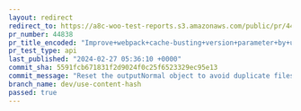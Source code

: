 ```yaml
---
layout: redirect
redirect_to: https://a8c-woo-test-reports.s3.amazonaws.com/public/pr/44838/api/index.html
pr_number: 44838
pr_title_encoded: "Improve+webpack+cache-busting+version+parameter+by+using+file+contents+hash"
pr_test_type: api
last_published: "2024-02-27 05:36:10 +0000"
commit_sha: 5591fcb671831f2d9024f0c25f6523329ec95e13
commit_message: "Reset the outputNormal object to avoid duplicate files"
branch_name: dev/use-content-hash
passed: true
---
```

